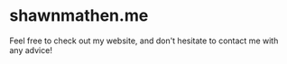 # shawnmathen.me

Feel free to check out my website, and don't hesitate to contact me with any advice!
